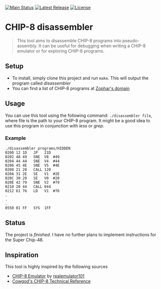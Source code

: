 [![Main Status](https://img.shields.io/github/workflow/status/ericwoude/CHIP-8-disassembler/main?style=social)](https://github.com/ericwoude/CHIP-8-disassembler/actions/workflows/main.yml)
[![Latest Release](https://img.shields.io/github/v/release/ericwoude/CHIP-8-disassembler?style=social)](https://github.com/ericwoude/CHIP-8-disassembler/releases)
[![License](https://img.shields.io/github/license/ericwoude/CHIP-8-disassembler?style=social)](https://github.com/ericwoude/CHIP-8-disassembler/blob/main/LICENSE)

# CHIP-8 disassembler
> This tool aims to disassemble CHIP-8 programs into pseudo-assembly. It can be useful for debugging when writing a CHIP-8 emulator or for exploring CHIP-8 programs.

## Setup
- To install, simply clone this project and run `make`. This will output the program called _disassembler_
- You can find a list of CHIP-8 programs at [Zophar's domain](https://www.zophar.net/pdroms/chip8.html)


## Usage
You can use this tool using the following command: `./disassembler file`, where file is the path to your CHIP-8 program. It might be a good idea to use this program in conjunction with _less_ or _grep_.
### Example
```
./disassembler programs/HIDDEN
0200 12 1D   JP   21D
0202 48 49   SNE  V8  #49
0204 44 44   SNE  V4  #44
0206 45 4E   SNE  V5  #4E
0208 21 20   CALL 120
020A 31 2E   SE   V1  #2E
020C 30 20   SE   V0  #20
020E 42 79   SNE  V2  #79
0210 20 44   CALL 044
0212 61 76   LD   V1  #76
.
.
.
0550 01 FF   SYS  1FF
```

## Status
The project is _finished_. I have no further plans to implement instructions for the Super Chip-48.

## Inspiration
This tool is highly inspired by the following sources
- [CHIP-8 Emulator](http://emulator101.com/) by [realemulator101](https://twitter.com/realemulator101)
- [Cowgod's CHIP-8 Technical Reference](http://devernay.free.fr/hacks/chip8/C8TECH10.HTM)